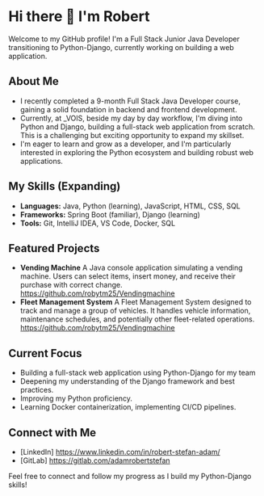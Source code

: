 # Hi there 👋 I'm Robert

Welcome to my GitHub profile! I'm a Full Stack Junior Java Developer transitioning to Python-Django, currently working on building a web application.

## About Me

* I recently completed a 9-month Full Stack Java Developer course, gaining a solid foundation in backend and frontend development.
* Currently, at _VOIS, beside my day by day workflow,  I'm diving into Python and Django, building a full-stack web application from scratch. This is a challenging but exciting opportunity to expand my skillset.
* I'm eager to learn and grow as a developer, and I'm particularly interested in exploring the Python ecosystem and building robust web applications.

## My Skills (Expanding)

* **Languages:** Java, Python (learning), JavaScript, HTML, CSS, SQL
* **Frameworks:** Spring Boot (familiar), Django (learning)
* **Tools:** Git, IntelliJ IDEA, VS Code, Docker, SQL

## Featured Projects

* **Vending Machine** A Java console application simulating a vending machine. Users can select items, insert money, and receive their purchase with correct change. https://github.com/robytm25/Vendingmachine
* **Fleet Management System** A Fleet Management System designed to track and manage a group of vehicles. It handles vehicle information, maintenance schedules, and potentially other fleet-related operations. https://github.com/robytm25/Vendingmachine

## Current Focus

* Building a full-stack web application using Python-Django for my team
* Deepening my understanding of the Django framework and best practices.
* Improving my Python proficiency.
* Learning Docker containerization, implementing CI/CD pipelines.

## Connect with Me

* [LinkedIn] https://www.linkedin.com/in/robert-stefan-adam/
* [GitLab] https://gitlab.com/adamrobertstefan

Feel free to connect and follow my progress as I build my Python-Django skills!
